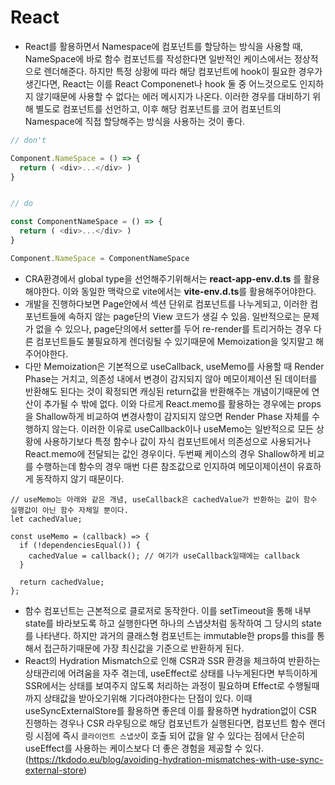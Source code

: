 # React

- React를 활용하면서 Namespace에 컴포넌트를 할당하는 방식을 사용할 때, NameSpace에 바로 함수 컴포넌트를 작성한다면 일반적인 케이스에서는 정상적으로 렌더해준다. 하지만 특정 상황에 따라 해당 컴포넌트에 hook이 필요한 경우가 생긴다면, React는 이를 React Componenet나 hook 둘 중 어느것으로도 인지하지 않기때문에 사용할 수 없다는 에러 메시지가 나온다. 이러한 경우를 대비하기 위해 별도로 컴포넌트를 선언하고, 이후 해당 컴포넌트를 코어 컴포넌트의 Namespace에 직접 할당해주는 방식을 사용하는 것이 좋다.

```typescript
// don't

Component.NameSpace = () => {
  return ( <div>...</div> )
}


// do

const ComponentNameSpace = () => {
  return ( <div>...</div> )
}

Component.NameSpace = ComponentNameSpace
```

- CRA환경에서 global type을 선언해주기위해서는 **react-app-env.d.ts** 를 활용해야한다. 이와 동일한 맥락으로 vite에서는 **vite-env.d.ts**를 활용해주어야한다.
- 개발을 진행하다보면 Page안에서 섹션 단위로 컴포넌트를 나누게되고, 이러한 컴포넌트들에 속하지 않는 page단의 View 코드가 생길 수 있음. 일반적으로는 문제가 없을 수 있으나, page단의에서 setter를 두어 re-render를 트리거하는 경우 다른 컴포넌트들도 불필요하게 렌더링될 수 있기때문에 Memoization을 잊지말고 해주어야한다.
- 다만 Memoization은 기본적으로 useCallback, useMemo를 사용할 때 Render Phase는 거치고, 의존성 내에서 변경이 감지되지 않아 메모이제이션 된 데이터를 반환해도 된다는 것이 확정되면 캐싱된 return값을 반환해주는 개념이기때문에 연산이 추가될 수 밖에 없다. 이와 다르게 React.memo를 활용하는 경우에는 props을 Shallow하게 비교하여 변경사항이 감지되지 않으면 Render Phase 자체를 수행하지 않는다. 이러한 이유로 useCallback이나 useMemo는 일반적으로 모든 상황에 사용하기보다 특정 함수나 값이 자식 컴포넌트에서 의존성으로 사용되거나 React.memo에 전달되는 값인 경우이다. 두번째 케이스의 경우 Shallow하게 비교를 수행하는데 함수의 경우 매번 다른 참조값으로 인지하여 메모이제이션이 유효하게 동작하지 않기 때문이다.

```
// useMemo는 아래와 같은 개념, useCallback은 cachedValue가 반환하는 값이 함수 실행값이 아닌 함수 자체일 뿐이다.
let cachedValue;

const useMemo = (callback) => {
  if (!dependenciesEqual()) {
    cachedValue = callback(); // 여기가 useCallback일때에는 callback
  }

  return cachedValue;
};
```

- 함수 컴포넌트는 근본적으로 클로저로 동작한다. 이를 setTimeout을 통해 내부 state를 바라보도록 하고 실행한다면 하나의 스냅샷처럼 동작하여 그 당시의 state를 나타낸다. 하지만 과거의 클래스형 컴포넌트는 immutable한 props를 this를 통해서 접근하기때문에 가장 최신값을 기준으로 반환하게 된다.
- React의 Hydration Mismatch으로 인해 CSR과 SSR 환경을 체크하여 반환하는 상태관리에 어려움을 자주 겪는데, useEffect로 상태를 나누게된다면 부득이하게 SSR에서는 상태를 보여주지 않도록 처리하는 과정이 필요하며 Effect로 수행될때까지 상태값을 받아오기위해 기다려야한다는 단점이 있다. 이때 useSyncExternalStore를 활용하면 좋은데 이를 활용하면 hydration없이 CSR 진행하는 경우나 CSR 라우팅으로 해당 컴포넌트가 실행된다면, 컴포넌트 함수 랜더링 시점에 즉시 `클라이언트 스냅샷`이 호출 되어 값을 알 수 있다는 점에서 단순히 useEffect를 사용하는 케이스보다 더 좋은 경험을 제공할 수 있다. (https://tkdodo.eu/blog/avoiding-hydration-mismatches-with-use-sync-external-store)
